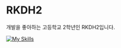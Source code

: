 # RKDH2
개발을 좋아하는 고등학교 2학년인 RKDH2입니다.

[![My Skills](https://skillicons.dev/icons?i=github,discord,js,react,nextjs,py,java,kotlin,idea,mongodb,pycharm,vscode)](https://skillicons.dev)
